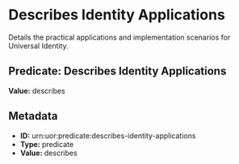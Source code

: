 # Describes Identity Applications

Details the practical applications and implementation scenarios for Universal Identity.

## Predicate: Describes Identity Applications

**Value:** describes

## Metadata

- **ID:** urn:uor:predicate:describes-identity-applications
- **Type:** predicate
- **Value:** describes
